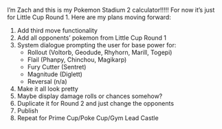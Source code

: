 I’m Zach and this is my Pokemon Stadium 2 calculator!!!!! For now it’s just for Little Cup Round 1. Here are my plans moving forward:

1. Add third move functionality
2. Add all opponents’ pokemon from Little Cup Round 1
3. System dialogue prompting the user for base power for:
    - Rollout (Voltorb, Geodude, Rhyhorn, Marill, Togepi)
    - Flail (Phanpy, Chinchou, Magikarp)
    - Fury Cutter (Sentret)
    - Magnitude (Diglett)
    - Reversal (n/a)
4. Make it all look pretty
5. Maybe display damage rolls or chances somehow?
6. Duplicate it for Round 2 and just change the opponents
7. Publish
8. Repeat for Prime Cup/Poke Cup/Gym Lead Castle
